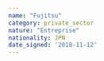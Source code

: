 ```yaml
---
name: "Fujitsu"
category: private_sector
nature: "Entreprise"
nationality: JPN
date_signed: '2018-11-12'
---
```

    